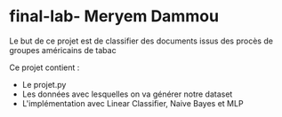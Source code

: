 # final-lab- Meryem Dammou


Le but de ce projet est de classifier des documents issus des procès de groupes américains de tabac

Ce projet contient :

* Le projet.py 
* Les données avec lesquelles on va générer notre dataset
* L'implémentation avec Linear Classifier, Naive Bayes et MLP 

